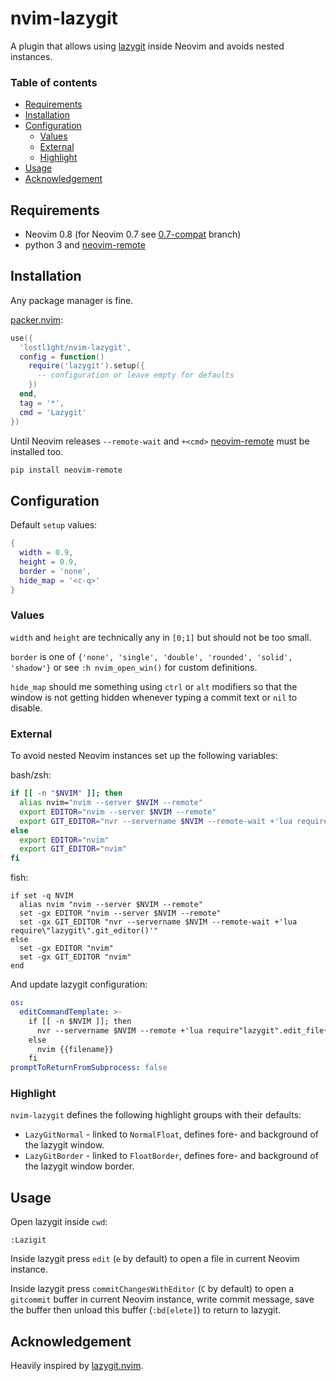 # nvim-lazygit

A plugin that allows using [lazygit](https://github.com/jesseduffield/lazygit) inside Neovim
and avoids nested instances.

### Table of contents
* [Requirements](#requirements)
* [Installation](#installation)
* [Configuration](#configuration)
    * [Values](#values)
    * [External](#external)
    * [Highlight](#highlight)
* [Usage](#usage)
* [Acknowledgement](#acknowledgement)

## Requirements

* Neovim 0.8 (for Neovim 0.7 see [0.7-compat](https://github.com/lostl1ght/nvim-lazygit/tree/0.7-compat) branch)
* python 3 and [neovim-remote](https://github.com/mhinz/neovim-remote)

## Installation

Any package manager is fine.

[packer.nvim](https://github.com/wbthomason/packer.nvim):

```lua
use({
  'lostl1ght/nvim-lazygit',
  config = function()
    require('lazygit').setup({
      -- configuration or leave empty for defaults
    })
  end,
  tag = '*',
  cmd = 'Lazygit'
})
```

Until Neovim releases `--remote-wait` and `+<cmd>` [neovim-remote](https://github.com/mhinz/neovim-remote)
must be installed too.

```bash
pip install neovim-remote
```

## Configuration

Default `setup` values:

```lua
{
  width = 0.9,
  height = 0.9,
  border = 'none',
  hide_map = '<c-q>'
}
```

### Values

`width` and `height` are technically any in `[0;1]` but should not be too small.

`border` is one of `{'none', 'single', 'double', 'rounded', 'solid', 'shadow'}` or see `:h nvim_open_win()`
for custom definitions.

`hide_map` should me something using `ctrl` or `alt` modifiers so that the window is not getting hidden
whenever typing a commit text or `nil` to disable.

### External

To avoid nested Neovim instances set up the following variables:

bash/zsh:
```bash
if [[ -n "$NVIM" ]]; then
  alias nvim="nvim --server $NVIM --remote"
  export EDITOR="nvim --server $NVIM --remote"
  export GIT_EDITOR="nvr --servername $NVIM --remote-wait +'lua require\"lazygit\".git_editor()'"
else
  export EDITOR="nvim"
  export GIT_EDITOR="nvim"
fi
```

fish:
```fish
if set -q NVIM
  alias nvim "nvim --server $NVIM --remote"
  set -gx EDITOR "nvim --server $NVIM --remote"
  set -gx GIT_EDITOR "nvr --servername $NVIM --remote-wait +'lua require\"lazygit\".git_editor()'"
else
  set -gx EDITOR "nvim"
  set -gx GIT_EDITOR "nvim"
end
```

And update lazygit configuration:
```yaml
os:
  editCommandTemplate: >-
    if [[ -n $NVIM ]]; then
      nvr --servername $NVIM --remote +'lua require"lazygit".edit_file{{filename}}'
    else
      nvim {{filename}}
    fi
promptToReturnFromSubprocess: false
```

### Highlight

`nvim-lazygit` defines the following highlight groups with their defaults:

* `LazyGitNormal` - linked to `NormalFloat`, defines fore- and background of the lazygit window.
* `LazyGitBorder` - linked to `FloatBorder`,  defines fore- and background of the lazygit window border.

## Usage

Open lazygit inside `cwd`:
```vim
:Lazigit
```

Inside lazygit press `edit` (`e` by default) to open a file in current Neovim instance.

Inside lazygit press `commitChangesWithEditor` (`C` by default) to open a `gitcommit` buffer
in current Neovim instance, write commit message, save the buffer then unload this buffer
(`:bd[elete]`) to return to lazygit.

## Acknowledgement

Heavily inspired by [lazygit.nvim](https://github.com/kdheepak/lazygit.nvim).

